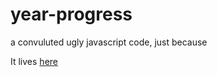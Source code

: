 # year-progress
a convuluted ugly javascript code, just because

It lives [here](https://akosnikhazy.github.io/year-progress/)
